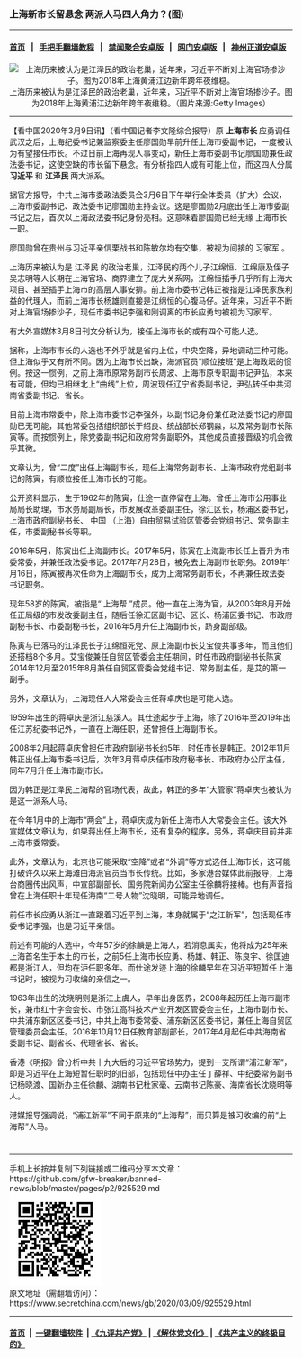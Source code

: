 ### 上海新市长留悬念 两派人马四人角力？(图)
------------------------

#### [首页](https://github.com/gfw-breaker/banned-news/blob/master/README.md) &nbsp;&nbsp;|&nbsp;&nbsp; [手把手翻墙教程](https://github.com/gfw-breaker/guides/wiki) &nbsp;&nbsp;|&nbsp;&nbsp; [禁闻聚合安卓版](https://github.com/gfw-breaker/bn-android) &nbsp;&nbsp;|&nbsp;&nbsp; [网门安卓版](https://github.com/oGate2/oGate) &nbsp;&nbsp;|&nbsp;&nbsp; [神州正道安卓版](https://github.com/SzzdOgate/update) 



<div class="article_right" style="fone-color:#000">
 <p style="text-align:center">
  <img alt="上海历来被认为是江泽民的政治老巢，近年来，习近平不断对上海官场掺沙子。图为2018年上海黄浦江边新年跨年夜维稳。" src="http://img2.secretchina.com/pic/2018/2-5/p2093612a570685085-ss.jpg" style="height:337px; width:600px"/>
  <br>
   上海历来被认为是江泽民的政治老巢，近年来，习近平不断对上海官场掺沙子。图为2018年上海黄浦江边新年跨年夜维稳。（图片来源:Getty Images）
   <span id="hideid" name="hideid" style="color:red;display:none;">
    <span href="https://www.secretchina.com">
    </span>
   </span>
  </br>
 </p>
 <div id="txt-mid1-t21-2017">
  

---


  </div>
 </div>
 <p>
  【看中国2020年3月9日讯】（看中国记者李文隆综合报导）原
  <strong>
   上海市长
  </strong>
  应勇调任武汉之后，上海纪委书记兼监察委主任廖国勋早前升任上海市委副书记，一度被认为有望接任市长。不过日前上海再现人事变动，新任上海市委副书记廖国勋兼任政法委书记，这使空缺的市长留下悬念。有分析指四人或有可能上位，而这四人分属
  <strong>
   <span href="https://www.secretchina.com/news/gb/tag/习近平" target="_blank">
    习近平
   </span>
  </strong>
  和
  <strong>
   江泽民
  </strong>
  两大派系。
  <span id="hideid" name="hideid" style="color:red;display:none;">
   <span href="https://www.secretchina.com">
   </span>
  </span>
 </p>
 <p>
  据官方报导，中共上海市委政法委员会3月6日下午举行全体委员（扩大）会议，上海市委副书记、政法委书记廖国勋主持会议。这是廖国勋2月底出任上海市委副书记之后，首次以上海政法委书记身份亮相。这意味着廖国勋已经无缘
  <span href="https://www.secretchina.com/news/gb/tag/上海市长" target="_blank">
   上海市长
  </span>
  一职。
 </p>
 <p>
  廖国勋曾在贵州与习近平亲信栗战书和陈敏尔均有交集，被视为间接的
  <span href="https://www.secretchina.com/news/gb/tag/习家军" target="_blank">
   习家军
  </span>
  。
 </p>
 <p>
  上海历来被认为是
  <span href="https://www.secretchina.com/news/gb/tag/江泽民" target="_blank">
   江泽民
  </span>
  的政治老巢，江泽民的两个儿子江绵恒、江绵康及侄子吴志明等人长期在上海官场、商界建立了庞大关系网，江绵恒插手几乎所有上海大项目、甚至插手上海市的高层人事安排。前上海市委书记韩正被指是江泽民家族利益的代理人，而前上海市长杨雄则直接是江绵恒的心腹马仔。近年来，习近平不断对上海官场掺沙子，现任市委书记李强和刚调离的市长应勇均被视为习家军。
 </p>
 <p>
  有大外宣媒体3月8日刊文分析认为，接任上海市长的或有四个可能人选。
 </p>
 <p>
  据称，上海市市长的人选也不外乎就是省内上位，中央空降，异地调动三种可能。但上海似乎又有所不同。因为上海市长出缺，海派官员“顺位接班”是上海政坛的惯例。按这一惯例，之前上海市原常务副市长周波、上海市原专职副书记尹弘，本来有可能，但均已相继北上“曲线”上位，周波现任辽宁省委副书记，尹弘转任中共河南省委副书记、省长。
 </p>
 <p>
  目前上海市常委中，除上海市委书记李强外，以副书记身份兼任政法委书记的廖国勋已无可能，其他常委包括组织部长于绍良、统战部长郑钢淼，以及常务副市长陈寅等。而按惯例上，除党委副书记和政府常务副职外，其他成员直接晋级的机会微乎其微。
 </p>
 <p>
  文章认为，曾“二度”出任上海副市长，现任上海常务副市长、上海市政府党组副书记的陈寅，有顺位接任上海市长的可能。
 </p>
 <p>
  公开资料显示，生于1962年的陈寅，仕途一直停留在上海。曾任上海市公用事业局局长助理，市水务局副局长，市发展改革委副主任，徐汇区长，杨浦区委书记，上海市政府副秘书长、
  <span href="https://www.secretchina.com" target="_blank">
   中国
  </span>
  （上海）自由贸易试验区管委会党组书记、常务副主任，市委副秘书长等职。
 </p>
 <p>
  2016年5月，陈寅出任上海副市长。2017年5月，陈寅在上海副市长任上晋升为市委常委，并兼任政法委书记。2017年7月28日，被免去上海副市长职务。2019年1月16日，陈寅被再次任命为上海副市长，成为上海常务副市长，不再兼任政法委书记职务。
 </p>
 <p>
  现年58岁的陈寅，被指是“
  <span href="https://www.secretchina.com/news/gb/tag/上海帮" target="_blank">
   上海帮
  </span>
  ”成员。他一直在上海为官，从2003年8月开始任正局级的市发改委副主任，随后任徐汇区副书记、区长、杨浦区委书记、市政府副秘书长、市委副秘书长，2016年5月升任上海副市长，跻身副部级。
 </p>
 <p>
  陈寅与已落马的江泽民长子江绵恒死党、原上海副市长艾宝俊共事多年，而且他们还搭档8个多月。艾宝俊兼任自贸区管委会主任期间，时任市政府副秘书长陈寅2014年12月至2015年8月兼任自贸区管委会党组书记、常务副主任，是艾的第一副手。
 </p>
 <center>
  <div style="max-width: 632px;height:180px; display: none; text-align: center; margin: 0 auto; overflow: hidden;overflow-x: hidden;">
   <div id="taboola-midarticle-thumbnails" style="max-width: 632px;height:180px;overflow: hidden;overflow-x: hidden;">
   </div>
  </div>
  <div>
   <ins class="adsbygoogle" data-ad-client="ca-pub-1276641434651360" data-ad-format="fluid" data-ad-layout="in-article" data-ad-slot="5164544770" style="display:block; text-align:center;">
   </ins>
  </div>
 </center>
 <p>
  另外，文章认为，上海现任人大常委会主任蒋卓庆也是可能人选。
 </p>
 <p>
  1959年出生的蒋卓庆是浙江慈溪人。其仕途起步于上海，除了2016年至2019年出任江苏纪委书记外，一直在上海任职，还曾担任上海副市长。
 </p>
 <p>
  2008年2月起蒋卓庆曾担任市政府副秘书长约5年，时任市长是韩正。2012年11月韩正出任上海市委书记后，次年3月蒋卓庆任市政府秘书长、市政府办公厅主任，同年7月升任上海市副市长。
 </p>
 <p>
  因为韩正是江泽民上海帮的官场代表，故此，韩正的多年“大管家”蒋卓庆也被认为是这一派系人马。
 </p>
 <p>
  在今年1月中的上海市“两会”上，蒋卓庆成为新任上海市人大常委会主任。该大外宣媒体文章认为，如果蒋出任上海市长，还有复杂的程序。另外，蒋卓庆目前并非上海市委常委。
 </p>
 <p>
  此外，文章认为，北京也可能采取“空降”或者“外调”等方式选任上海市长，这可能打破许久以来上海滩由海派官员当市长传统。比如，多家港台媒体此前报导，上海台商圈传出风声，中宣部副部长、国务院新闻办公室主任徐麟将接棒。也有声音指曾在上海任职十年现任海南“二号人物”沈晓明，可能异地调任。
 </p>
 <p>
  前任市长应勇从浙江一直跟着习近平到上海，本身就属于“之江新军”，包括现任市委书记李强，也是习近平亲信。
 </p>
 <p>
  前述有可能的人选中，今年57岁的徐麟是上海人，若消息属实，他将成为25年来上海首名生于本土的市长，之前5任上海市长应勇、杨雄、韩正、陈良宇、徐匡迪都是浙江人，但均在沪任职多年。而仕途发迹上海的徐麟早年在习近平短暂任上海书记时，被视为习收编的亲信之一。
 </p>
 <p>
  1963年出生的沈晓明则是浙江上虞人，早年出身医界，2008年起历任上海市副市长，兼市红十字会会长、市张江高科技术产业开发区管委会主任，上海市副市长、中共浦东新区区委书记，中共上海市委常委、浦东新区区委书记，兼任上海自贸区管理委员会主任。2016年10月12日任教育部副部长，2017年4月起任中共海南省委副书记、副省长、代理省长、省长。
 </p>
 <p>
  香港《明报》曾分析中共十九大后的习近平官场势力，提到一支所谓“浦江新军”，即是习近平在上海短暂任职时的旧部，包括现任中办主任丁薛祥、中纪委常务副书记杨晓渡、国新办主任徐麟、湖南书记杜家毫、云南书记陈豪、海南省长沈晓明等人。
 </p>
 <p>
  港媒报导强调说，“浦江新军”不同于原来的“上海帮”，而只算是被习收编的前“上海帮”人马。
  <center>
   <div>
    <div id="txt-mid2-t22-2017" style="display: block;  max-height: 351px;  overflow: hidden;">
     <div id="SC-21xxx">
     </div>
     <ins class="adsbygoogle" data-ad-client="ca-pub-1276641434651360" data-ad-format="auto" data-ad-slot="4301710469" data-full-width-responsive="true" style="display:block">
     </ins>
    </div>
   </div>
  </center>
  <div style="padding-top:12px;">
  </div>
 </p>
</div>

<hr/>
手机上长按并复制下列链接或二维码分享本文章：<br/>
https://github.com/gfw-breaker/banned-news/blob/master/pages/p2/925529.md <br/>
<a href='https://github.com/gfw-breaker/banned-news/blob/master/pages/p2/925529.md'><img src='https://github.com/gfw-breaker/banned-news/blob/master/pages/p2/925529.md.png'/></a> <br/>
原文地址（需翻墙访问）：https://www.secretchina.com/news/gb/2020/03/09/925529.html


------------------------
#### [首页](https://github.com/gfw-breaker/banned-news/blob/master/README.md) &nbsp;|&nbsp; [一键翻墙软件](https://github.com/gfw-breaker/nogfw/blob/master/README.md) &nbsp;| [《九评共产党》](https://github.com/gfw-breaker/9ping.md/blob/master/README.md#九评之一评共产党是什么) | [《解体党文化》](https://github.com/gfw-breaker/jtdwh.md/blob/master/README.md) | [《共产主义的终极目的》](https://github.com/gfw-breaker/gczydzjmd.md/blob/master/README.md)


<img src='http://gfw-breaker.win/banned-news/pages/p2/925529.md' width='0px' height='0px'/>